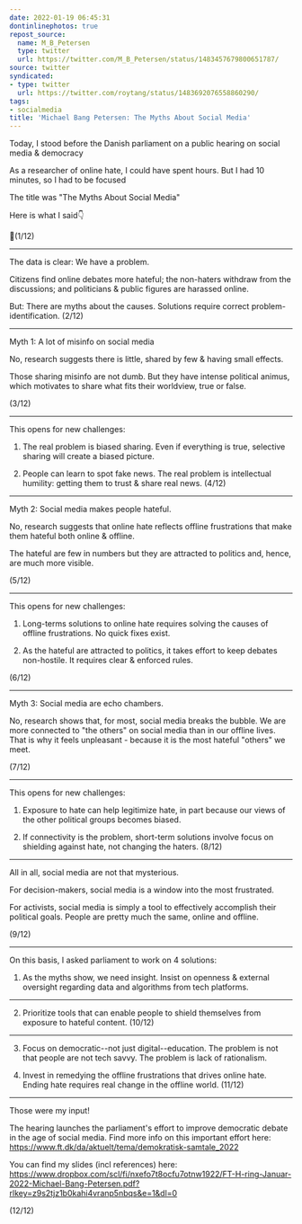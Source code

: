 ```yaml
---
date: 2022-01-19 06:45:31
dontinlinephotos: true
repost_source:
  name: M_B_Petersen
  type: twitter
  url: https://twitter.com/M_B_Petersen/status/1483457679800651787/
source: twitter
syndicated:
- type: twitter
  url: https://twitter.com/roytang/status/1483692076558860290/
tags:
- socialmedia
title: 'Michael Bang Petersen: The Myths About Social Media'
---
```


Today, I stood before the Danish parliament on a public hearing on social media &amp; democracy



As a researcher of online hate, I could have spent hours. But I had 10 minutes, so I had to be focused



The title was "The Myths About Social Media"



Here is what I said👇



🧵(1/12)

---

The data is clear: We have a problem.



Citizens find online debates more hateful; the non-haters withdraw from the discussions; and politicians & public figures are harassed online.



But: There are myths about the causes. Solutions require correct problem-identification. (2/12)

---

Myth 1: A lot of misinfo on social media



No, research suggests there is little, shared by few & having small effects.



Those sharing misinfo are not dumb. But they have intense political animus, which motivates to share what fits their worldview, true or false.



(3/12)

---

This opens for new challenges:



1) The real problem is biased sharing. Even if everything is true, selective sharing will create a biased picture.



2) People can learn to spot fake news. The real problem is intellectual humility: getting them to trust & share real news. (4/12)

---

Myth 2: Social media makes people hateful.



No, research suggests that online hate reflects offline frustrations that make them hateful both online & offline.



The hateful are few in numbers but they are attracted to politics and, hence, are much more visible.



(5/12)

---

This opens for new challenges:



1) Long-terms solutions to online hate requires solving the causes of offline frustrations. No quick fixes exist.



2) As the hateful are attracted to politics, it takes effort to keep debates non-hostile. It requires clear & enforced rules. 

(6/12)

---

Myth 3: Social media are echo chambers.



No, research shows that, for most, social media breaks the bubble. We are more connected to "the others" on social media than in our offline lives. That is why it feels unpleasant - because it is the most hateful "others" we meet.

(7/12)

---

This opens for new challenges:



1) Exposure to hate can help legitimize hate, in part because our views of the other political groups becomes biased.



1) If connectivity is the problem, short-term solutions involve focus on shielding against hate, not changing the haters. (8/12)

---

All in all, social media are not that mysterious.



For decision-makers, social media is a window into the most frustrated.



For activists, social media is simply a tool to effectively accomplish their political goals. People are pretty much the same, online and offline.

(9/12)

---

On this basis, I asked parliament to work on 4 solutions:



1) As the myths show, we need insight. Insist on openness & external oversight regarding data and algorithms from tech platforms.

---

2) Prioritize tools that can enable people to shield themselves from exposure to hateful content. (10/12)

---

3) Focus on democratic--not just digital--education. The problem is not that people are not tech savvy. The problem is lack of rationalism.



4) Invest in remedying the offline frustrations that drives online hate. Ending hate requires real change in the offline world. (11/12)

---

Those were my input!



The hearing launches the parliament's effort to improve democratic debate in the age of social media. Find more info on this important effort here: https://www.ft.dk/da/aktuelt/tema/demokratisk-samtale_2022



You can find my slides (incl references) here: https://www.dropbox.com/scl/fi/nxefo7t8ocfu7otnw1922/FT-H-ring-Januar-2022-Michael-Bang-Petersen.pdf?rlkey=z9s2tjz1b0kahi4vranp5nbqs&e=1&dl=0



(12/12)